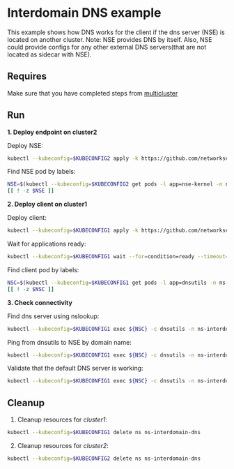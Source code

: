 # Interdomain DNS example

This example shows how DNS works for the client if the dns server (NSE) is located on another cluster.
Note: NSE provides DNS by itself. Also, NSE could provide configs for any other external DNS servers(that are not located as sidecar with NSE).

## Requires

Make sure that you have completed steps from [multicluster](../../)

## Run

**1. Deploy endpoint on cluster2**

Deploy NSE:
```bash
kubectl --kubeconfig=$KUBECONFIG2 apply -k https://github.com/networkservicemesh/deployments-k8s/examples/multicluster/usecases/interdomain_dns/cluster2?ref=52b52f2f2459a199c41dcd3620228ea1e92a0ba2
```

Find NSE pod by labels:
```bash
NSE=$(kubectl --kubeconfig=$KUBECONFIG2 get pods -l app=nse-kernel -n ns-interdomain-dns --template '{{range .items}}{{.metadata.name}}{{"\n"}}{{end}}')
[[ ! -z $NSE ]]
```

**2. Deploy client on cluster1**

Deploy client:
```bash
kubectl --kubeconfig=$KUBECONFIG1 apply -k https://github.com/networkservicemesh/deployments-k8s/examples/multicluster/usecases/interdomain_dns/cluster1?ref=52b52f2f2459a199c41dcd3620228ea1e92a0ba2
```

Wait for applications ready:
```bash
kubectl --kubeconfig=$KUBECONFIG1 wait --for=condition=ready --timeout=5m pod -l app=dnsutils -n ns-interdomain-dns
```

Find client pod by labels:
```bash
NSC=$(kubectl --kubeconfig=$KUBECONFIG1 get pods -l app=dnsutils -n ns-interdomain-dns --template '{{range .items}}{{.metadata.name}}{{"\n"}}{{end}}')
[[ ! -z $NSC ]]
```

**3. Check connectivity**

Find dns server using nslookup: 
```bash
kubectl --kubeconfig=$KUBECONFIG1 exec ${NSC} -c dnsutils -n ns-interdomain-dns -- nslookup -norec -nodef my.coredns.service
```

Ping from dnsutils to NSE by domain name:
```bash
kubectl --kubeconfig=$KUBECONFIG1 exec ${NSC} -c dnsutils -n ns-interdomain-dns -- ping -c 4 my.coredns.service
```

Validate that the default DNS server is working:
```bash
kubectl --kubeconfig=$KUBECONFIG1 exec ${NSC} -c dnsutils -n ns-interdomain-dns -- dig kubernetes.default A kubernetes.default AAAA | grep "kubernetes.default.svc.cluster.local"
```

## Cleanup

1. Cleanup resources for *cluster1*:
```bash
kubectl --kubeconfig=$KUBECONFIG1 delete ns ns-interdomain-dns
```

2. Cleanup resources for *cluster2*:
```bash
kubectl --kubeconfig=$KUBECONFIG2 delete ns ns-interdomain-dns
```
